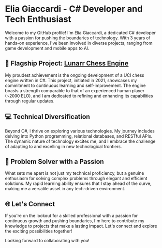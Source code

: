 # Elia Giaccardi - C# Developer and Tech Enthusiast

Welcome to my GitHub profile! I'm Elia Giaccardi, a dedicated C# developer with a passion for pushing the boundaries of technology. With 3 years of hands-on experience, I've been involved in diverse projects, ranging from game development and mobile apps to AI.

## 🚀 Flagship Project: [Lunarr Chess Engine](https://github.com/Eliagiac/lunarr-chess-engine)

My proudest achievement is the ongoing development of a UCI chess engine written in C#. This project, initiated in 2021, showcases my commitment to continuous learning and self-improvement. The engine boasts a strength comparable to that of an experienced human player (~2000 ELO), and I am dedicated to refining and enhancing its capabilities through regular updates.

## 💻 Technical Diversification

Beyond C#, I thrive on exploring various technologies. My journey includes delving into Python programming, relational databases, and RESTful APIs. The dynamic nature of technology excites me, and I embrace the challenge of adapting to and excelling in new technological frontiers.

## 🧠 Problem Solver with a Passion

What sets me apart is not just my technical proficiency, but a genuine enthusiasm for solving complex problems through elegant and efficient solutions. My rapid learning ability ensures that I stay ahead of the curve, making me a versatile asset in any tech-driven environment.

## 🌐 Let's Connect

If you're on the lookout for a skilled professional with a passion for continuous growth and pushing boundaries, I'm here to contribute my knowledge to projects that make a lasting impact. Let's connect and explore the exciting possibilities together!

Looking forward to collaborating with you!
